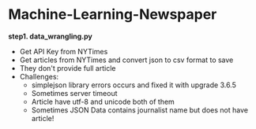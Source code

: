 Machine-Learning-Newspaper
======================

**step1. data_wrangling.py**
- Get API Key from NYTimes
- Get articles from NYTimes and convert json to csv format to save
- They don't provide full article
- Challenges:
  * simplejson library errors occurs and fixed it with upgrade 3.6.5
  * Sometimes server timeout
  * Article have utf-8 and unicode both of them
  * Sometimes JSON Data contains journalist name but does not have article!
  